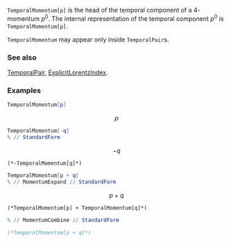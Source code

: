 `TemporalMomentum[p]`  is the head of the temporal component of a $4$-momentum $p^0$. The internal representation of the temporal component $p^0$ is `TemporalMomentum[p]`.

`TemporalMomentum` may appear only inside `TemporalPair`s.

### See also

[TemporalPair](TemporalPair), [ExplicitLorentzIndex](ExplicitLorentzIndex).

### Examples

```mathematica
TemporalMomentum[p]
```

$$p$$

```mathematica
TemporalMomentum[-q]
% // StandardForm
```

$$-q$$

```
(*-TemporalMomentum[q]*)
```

```mathematica
TemporalMomentum[p + q]
% // MomentumExpand // StandardForm
```

$$p+q$$

```
(*TemporalMomentum[p] + TemporalMomentum[q]*)
```

```mathematica
% // MomentumCombine // StandardForm

(*TemporalMomentum[p + q]*)
```
